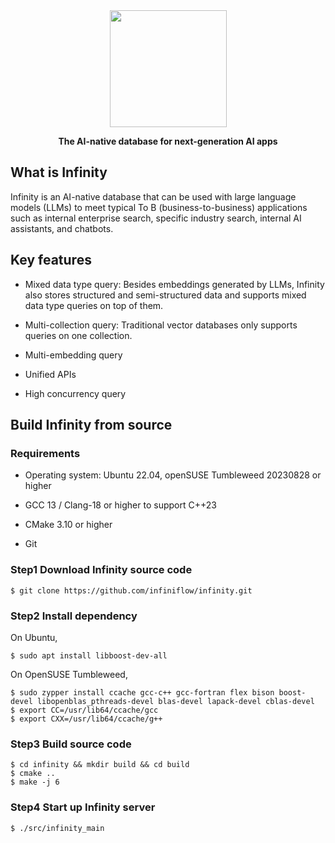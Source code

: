 <div align="center">
  <img width="187" src="https://user-images.githubusercontent.com/93570324/234292265-889228a8-7a68-4e2d-b891-f75262410af1.png"/>
</div>

<p align="center">
    <b>The AI-native database for next-generation AI apps</b>
</p>

## What is Infinity

Infinity is an AI-native database that can be used with large language models (LLMs) to meet typical To B (business-to-business) applications such as internal enterprise search, specific industry search, internal AI assistants, and chatbots. 

## Key features

- Mixed data type query: Besides embeddings generated by LLMs, Infinity also stores structured and semi-structured data and supports mixed data type queries on top of them. 

- Multi-collection query: Traditional vector databases only supports queries on one collection. 

- Multi-embedding query

- Unified APIs

- High concurrency query

## Build Infinity from source
### Requirements

-   Operating system: Ubuntu 22.04,  openSUSE Tumbleweed 20230828 or higher

-   GCC 13 / Clang-18 or higher to support C++23

-   CMake 3.10 or higher

-   Git

### Step1 Download Infinity source code

```shell
$ git clone https://github.com/infiniflow/infinity.git
```

### Step2 Install dependency

On Ubuntu,
```shell
$ sudo apt install libboost-dev-all
```

On OpenSUSE Tumbleweed,
```shell
$ sudo zypper install ccache gcc-c++ gcc-fortran flex bison boost-devel libopenblas_pthreads-devel blas-devel lapack-devel cblas-devel
$ export CC=/usr/lib64/ccache/gcc
$ export CXX=/usr/lib64/ccache/g++
```

### Step3 Build source code

```shell
$ cd infinity && mkdir build && cd build
$ cmake ..
$ make -j 6
```

### Step4 Start up Infinity server

```shell
$ ./src/infinity_main
```
